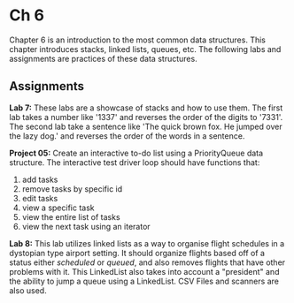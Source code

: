 # Ch 6

Chapter 6 is an introduction to the most common data structures. This chapter introduces stacks, linked lists, queues, etc. The following labs and assignments are practices of these data structures.

## Assignments

**Lab 7:** These labs are a showcase of stacks and how to use them. The first lab takes a number like '1337' and reverses the order of the digits to '7331'. The second lab take a sentence like 'The quick brown fox. He jumped over the lazy dog.' and reverses the order of the words in a sentence.

**Project 05:** Create an interactive to-do list using a PriorityQueue data structure. The interactive test driver loop should have functions that:

1. add tasks
2. remove tasks by specific id
3. edit tasks
4. view a specific task
5. view the entire list of tasks
6. view the next task using an iterator

**Lab 8:** This lab utilizes linked lists as a way to organise flight schedules in a dystopian type airport setting. It should organize flights based off of a status either *scheduled* or *queued*, and also removes flights that have other problems with it. This LinkedList also takes into account a "president" and the ability to jump a queue using a LinkedList. CSV Files and scanners are also used.